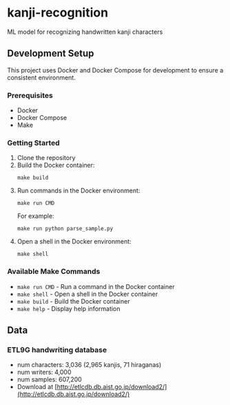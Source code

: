 # kanji-recognition

ML model for recognizing handwritten kanji characters

## Development Setup

This project uses Docker and Docker Compose for development to ensure a consistent environment.

### Prerequisites

- Docker
- Docker Compose
- Make

### Getting Started

1. Clone the repository
2. Build the Docker container:
   ```
   make build
   ```
3. Run commands in the Docker environment:
   ```
   make run CMD
   ```
   For example:
   ```
   make run python parse_sample.py
   ```
4. Open a shell in the Docker environment:
   ```
   make shell
   ```

### Available Make Commands

- `make run CMD` - Run a command in the Docker container
- `make shell` - Open a shell in the Docker container
- `make build` - Build the Docker container
- `make help` - Display help information

## Data

### ETL9G handwriting database 
- num characters: 3,036 (2,965 kanjis, 71 hiraganas)
- num writers: 4,000
- num samples: 607,200
- Download at [http://etlcdb.db.aist.go.jp/download2/](http://etlcdb.db.aist.go.jp/download2/)
